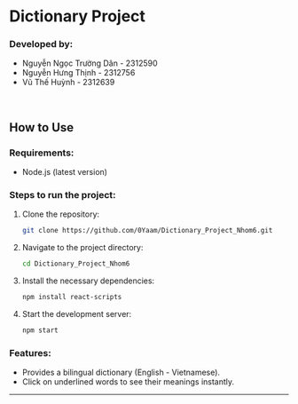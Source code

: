 # Dictionary Project

### Developed by:
- Nguyễn Ngọc Trường Dân - 2312590
- Nguyễn Hưng Thịnh - 2312756
- Vũ Thế Huỳnh - 2312639

<br />

## How to Use

### Requirements:
- Node.js (latest version)

### Steps to run the project:

1. Clone the repository:
    ```bash
    git clone https://github.com/0Yaam/Dictionary_Project_Nhom6.git
    ```

2. Navigate to the project directory:
    ```bash
    cd Dictionary_Project_Nhom6
    ```

3. Install the necessary dependencies:
    ```bash
    npm install react-scripts
    ```

4. Start the development server:
    ```bash
    npm start
    ```

### Features:
- Provides a bilingual dictionary (English - Vietnamese).
- Click on underlined words to see their meanings instantly.

---

